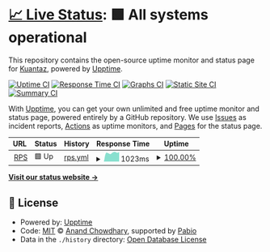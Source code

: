 # [📈 Live Status](https://Kuantaz.github.io/rps-check): <!--live status--> **🟩 All systems operational**

This repository contains the open-source uptime monitor and status page for [Kuantaz](https://Kuantaz.github.io/rps-check), powered by [Upptime](https://github.com/upptime/upptime).

[![Uptime CI](https://github.com/Kuantaz/rps-check/workflows/Uptime%20CI/badge.svg)](https://github.com/Kuantaz/rps-check/actions?query=workflow%3A%22Uptime+CI%22)
[![Response Time CI](https://github.com/Kuantaz/rps-check/workflows/Response%20Time%20CI/badge.svg)](https://github.com/Kuantaz/rps-check/actions?query=workflow%3A%22Response+Time+CI%22)
[![Graphs CI](https://github.com/Kuantaz/rps-check/workflows/Graphs%20CI/badge.svg)](https://github.com/Kuantaz/rps-check/actions?query=workflow%3A%22Graphs+CI%22)
[![Static Site CI](https://github.com/Kuantaz/rps-check/workflows/Static%20Site%20CI/badge.svg)](https://github.com/Kuantaz/rps-check/actions?query=workflow%3A%22Static+Site+CI%22)
[![Summary CI](https://github.com/Kuantaz/rps-check/workflows/Summary%20CI/badge.svg)](https://github.com/Kuantaz/rps-check/actions?query=workflow%3A%22Summary+CI%22)

With [Upptime](https://upptime.js.org), you can get your own unlimited and free uptime monitor and status page, powered entirely by a GitHub repository. We use [Issues](https://github.com/Kuantaz/rps-check/issues) as incident reports, [Actions](https://github.com/Kuantaz/rps-check/actions) as uptime monitors, and [Pages](https://Kuantaz.github.io/rps-check) for the status page.

<!--start: status pages-->
<!-- This summary is generated by Upptime (https://github.com/upptime/upptime) -->
<!-- Do not edit this manually, your changes will be overwritten -->
<!-- prettier-ignore -->
| URL | Status | History | Response Time | Uptime |
| --- | ------ | ------- | ------------- | ------ |
| <img alt="" src="https://icons.duckduckgo.com/ip3/www.reddeproteccion.cl.ico" height="13"> [RPS](https://www.reddeproteccion.cl) | 🟩 Up | [rps.yml](https://github.com/Kuantaz/rps-check/commits/HEAD/history/rps.yml) | <details><summary><img alt="Response time graph" src="./graphs/rps/response-time-week.png" height="20"> 1023ms</summary><br><a href="https://Kuantaz.github.io/rps-check/history/rps"><img alt="Response time 1013" src="https://img.shields.io/endpoint?url=https%3A%2F%2Fraw.githubusercontent.com%2FKuantaz%2Frps-check%2FHEAD%2Fapi%2Frps%2Fresponse-time.json"></a><br><a href="https://Kuantaz.github.io/rps-check/history/rps"><img alt="24-hour response time 1092" src="https://img.shields.io/endpoint?url=https%3A%2F%2Fraw.githubusercontent.com%2FKuantaz%2Frps-check%2FHEAD%2Fapi%2Frps%2Fresponse-time-day.json"></a><br><a href="https://Kuantaz.github.io/rps-check/history/rps"><img alt="7-day response time 1023" src="https://img.shields.io/endpoint?url=https%3A%2F%2Fraw.githubusercontent.com%2FKuantaz%2Frps-check%2FHEAD%2Fapi%2Frps%2Fresponse-time-week.json"></a><br><a href="https://Kuantaz.github.io/rps-check/history/rps"><img alt="30-day response time 1017" src="https://img.shields.io/endpoint?url=https%3A%2F%2Fraw.githubusercontent.com%2FKuantaz%2Frps-check%2FHEAD%2Fapi%2Frps%2Fresponse-time-month.json"></a><br><a href="https://Kuantaz.github.io/rps-check/history/rps"><img alt="1-year response time 1013" src="https://img.shields.io/endpoint?url=https%3A%2F%2Fraw.githubusercontent.com%2FKuantaz%2Frps-check%2FHEAD%2Fapi%2Frps%2Fresponse-time-year.json"></a></details> | <details><summary><a href="https://Kuantaz.github.io/rps-check/history/rps">100.00%</a></summary><a href="https://Kuantaz.github.io/rps-check/history/rps"><img alt="All-time uptime 99.96%" src="https://img.shields.io/endpoint?url=https%3A%2F%2Fraw.githubusercontent.com%2FKuantaz%2Frps-check%2FHEAD%2Fapi%2Frps%2Fuptime.json"></a><br><a href="https://Kuantaz.github.io/rps-check/history/rps"><img alt="24-hour uptime 100.00%" src="https://img.shields.io/endpoint?url=https%3A%2F%2Fraw.githubusercontent.com%2FKuantaz%2Frps-check%2FHEAD%2Fapi%2Frps%2Fuptime-day.json"></a><br><a href="https://Kuantaz.github.io/rps-check/history/rps"><img alt="7-day uptime 100.00%" src="https://img.shields.io/endpoint?url=https%3A%2F%2Fraw.githubusercontent.com%2FKuantaz%2Frps-check%2FHEAD%2Fapi%2Frps%2Fuptime-week.json"></a><br><a href="https://Kuantaz.github.io/rps-check/history/rps"><img alt="30-day uptime 100.00%" src="https://img.shields.io/endpoint?url=https%3A%2F%2Fraw.githubusercontent.com%2FKuantaz%2Frps-check%2FHEAD%2Fapi%2Frps%2Fuptime-month.json"></a><br><a href="https://Kuantaz.github.io/rps-check/history/rps"><img alt="1-year uptime 99.96%" src="https://img.shields.io/endpoint?url=https%3A%2F%2Fraw.githubusercontent.com%2FKuantaz%2Frps-check%2FHEAD%2Fapi%2Frps%2Fuptime-year.json"></a></details>

<!--end: status pages-->

[**Visit our status website →**](https://Kuantaz.github.io/rps-check)

## 📄 License

- Powered by: [Upptime](https://github.com/upptime/upptime)
- Code: [MIT](./LICENSE) © [Anand Chowdhary](https://anandchowdhary.com), supported by [Pabio](https://pabio.com)
- Data in the `./history` directory: [Open Database License](https://opendatacommons.org/licenses/odbl/1-0/)
